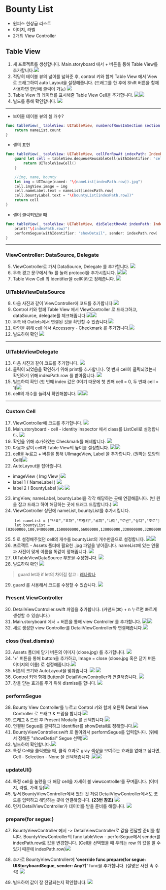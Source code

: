 # Bounty List
- 원피스 현상금 리스트
- 이미지, 라벨
- 2개의 View Controller
## Table View

1. 새 프로젝트를 생성합니다.
Main.storyboard 에서 + 버튼을 통해 
Table View를 추가합니다.![](https://images.velog.io/images/everytime79/post/bd1c6cee-e2d4-4b21-92fa-14632b329971/%E1%84%89%E1%85%B3%E1%84%8F%E1%85%B3%E1%84%85%E1%85%B5%E1%86%AB%E1%84%89%E1%85%A3%E1%86%BA%202020-12-20%2014.22.25.png)
2. 적당히 테이블 뷰의 넓이를 넓혀준 후, control 키와 함께 Table View 에서 View 로 드래그하여 auto Layout을 설정해줍니다.
(드래그를 한 후에 Shift 버튼을 함께 사용하면 한번에 클릭이 가능) ![](https://images.velog.io/images/everytime79/post/e5b07cae-cfde-41b1-a304-5f6ecb02d913/%E1%84%89%E1%85%B3%E1%84%8F%E1%85%B3%E1%84%85%E1%85%B5%E1%86%AB%E1%84%89%E1%85%A3%E1%86%BA%202020-12-20%2014.25.50.png)
3. Table View 의 데이터를 표시해줄 Table View Cell을 추가합니다.
![](https://images.velog.io/images/everytime79/post/84857c01-9ea6-4c12-bd5d-ca27af5fd845/%E1%84%89%E1%85%B3%E1%84%8F%E1%85%B3%E1%84%85%E1%85%B5%E1%86%AB%E1%84%89%E1%85%A3%E1%86%BA%202020-12-20%2014.29.57.png)![](https://images.velog.io/images/everytime79/post/05d10ea4-a2ce-4518-af4a-08e4c08d0c1b/%E1%84%89%E1%85%B3%E1%84%8F%E1%85%B3%E1%84%85%E1%85%B5%E1%86%AB%E1%84%89%E1%85%A3%E1%86%BA%202020-12-20%2014.30.16.png)
4. 빌드를 통해 확인합니다.
![](https://images.velog.io/images/everytime79/post/21f4187c-de9e-4509-8a47-d44d5ef4d3e9/%E1%84%89%E1%85%B3%E1%84%8F%E1%85%B3%E1%84%85%E1%85%B5%E1%86%AB%E1%84%89%E1%85%A3%E1%86%BA%202020-12-20%2014.32.13.png)


---

- 보여줄 테이블 뷰의 셀 개수?
```swift
func tableView(_ tableView: UITableView, numberofRowsInSection section: Int) -> Int {
	return nameList.count
}
```
- 셀의 표현
```swift
func tableView(_ tableView: UITableView, cellForRowAt indexPath: IndexPath) -> UITableViewCell {
	guard let cell = tableView.dequeueReusableCell(withIdentifier: "cell", for: indexPath) as? ListCell else{
    	return UITableViewCell()
	}
	
    //img, name, bounty
    let img = UIImage(named: "\(nameList[indexPath.row]).jpg")
    cell.imgView.image = img
    cell.nameLabel.text = nameList[indexPath.row]
    cell.bountyLabel.text = "\(bountyList[indexPath.row])"
    return cell
}

```
- 셀이 클릭되었을 때

```swift
func tableView(_ tableView: UITableView, didSelectRowAt indexPath: IndexPath) {
	print("\(indexPath.row)")
    performSegue(withIdentifier: "showDetail", sender: indexPath.row)
}
```


---
### ViewController: DataSource, Delegate
5. ViewController로 가서 DataSource, Delegate 를 추가합니다.
![](https://images.velog.io/images/everytime79/post/6d35fdc0-3b16-487b-9855-fb183cfb8289/%E1%84%89%E1%85%B3%E1%84%8F%E1%85%B3%E1%84%85%E1%85%B5%E1%86%AB%E1%84%89%E1%85%A3%E1%86%BA%202020-12-20%2015.12.28.png)
6. 우측 경고 문구에서 fix 를 눌러 protocol을 추가시킵니다.
![](https://images.velog.io/images/everytime79/post/f2777e54-f5a5-4744-9f50-7a4071973ba6/%E1%84%89%E1%85%B3%E1%84%8F%E1%85%B3%E1%84%85%E1%85%B5%E1%86%AB%E1%84%89%E1%85%A3%E1%86%BA%202020-12-20%2015.12.39.png)![](https://images.velog.io/images/everytime79/post/91c595ce-6a9c-43f2-8be2-fca33f0c6b91/%E1%84%89%E1%85%B3%E1%84%8F%E1%85%B3%E1%84%85%E1%85%B5%E1%86%AB%E1%84%89%E1%85%A3%E1%86%BA%202020-12-20%2015.17.00.png)
7. Table View Cell 의 Identifier을 cell이라고 정해줍니다.
![](https://images.velog.io/images/everytime79/post/77e51791-9dac-4aec-a962-3109deabad81/%E1%84%89%E1%85%B3%E1%84%8F%E1%85%B3%E1%84%85%E1%85%B5%E1%86%AB%E1%84%89%E1%85%A3%E1%86%BA%202020-12-20%2015.19.46.png)
### UITableViewDataSource
8. 다음 사진과 같이 ViewController에 코드를 추가합니다.![](https://images.velog.io/images/everytime79/post/44d26efe-cebc-4443-8020-728ff74ac252/%E1%84%89%E1%85%B3%E1%84%8F%E1%85%B3%E1%84%85%E1%85%B5%E1%86%AB%E1%84%89%E1%85%A3%E1%86%BA%202020-12-20%2015.22.22.png)
9. Control 키와 함께 Table View 에서 ViewController 로 드래그하고, dataSource, delegate를 체크해줍니다.![](https://images.velog.io/images/everytime79/post/530d03f7-fce9-46aa-99f4-3ac982361640/%E1%84%89%E1%85%B3%E1%84%8F%E1%85%B3%E1%84%85%E1%85%B5%E1%86%AB%E1%84%89%E1%85%A3%E1%86%BA%202020-12-20%2015.23.06.png)![](https://images.velog.io/images/everytime79/post/94d27452-8484-43e3-af07-1925818d4813/%E1%84%89%E1%85%B3%E1%84%8F%E1%85%B3%E1%84%85%E1%85%B5%E1%86%AB%E1%84%89%E1%85%A3%E1%86%BA%202020-12-20%2015.23.38.png)
10. 우측 바 Outlets에서 연결된 것을 확인할 수 있습니다.![](https://images.velog.io/images/everytime79/post/3bbca116-4808-4422-ae7d-880f7ff5b406/%E1%84%89%E1%85%B3%E1%84%8F%E1%85%B3%E1%84%85%E1%85%B5%E1%86%AB%E1%84%89%E1%85%A3%E1%86%BA%202020-12-20%2015.28.05.png)
11. 확인을 위해 cell 에서 Accessory - Checkmark 를 추가합니다.![](https://images.velog.io/images/everytime79/post/871c2e57-110e-45ca-9637-e7e53b35f5c8/%E1%84%89%E1%85%B3%E1%84%8F%E1%85%B3%E1%84%85%E1%85%B5%E1%86%AB%E1%84%89%E1%85%A3%E1%86%BA%202020-12-20%2015.34.26.png)
12. 빌드하여 확인
![](https://images.velog.io/images/everytime79/post/a204d3a5-54dc-421b-a27d-9855d1a6668f/%E1%84%89%E1%85%B3%E1%84%8F%E1%85%B3%E1%84%85%E1%85%B5%E1%86%AB%E1%84%89%E1%85%A3%E1%86%BA%202020-12-20%2015.35.53.png)
---
### UITableViewDelegate
13. 다음 사진과 같이 코드를 추가합니다.
![](https://images.velog.io/images/everytime79/post/8fc9bede-7cc9-45db-889b-f8d8775a169a/%E1%84%89%E1%85%B3%E1%84%8F%E1%85%B3%E1%84%85%E1%85%B5%E1%86%AB%E1%84%89%E1%85%A3%E1%86%BA%202020-12-20%2015.40.39.png)
14. 클릭이 되었음을 확인하기 위해 print를 추가합니다.
몇 번째 cell이 클릭되었는지 확인하기 위해 indexPath.row 를 받아옵니다.
![](https://images.velog.io/images/everytime79/post/76f77614-34f0-42c6-8983-f0c194c66227/%E1%84%89%E1%85%B3%E1%84%8F%E1%85%B3%E1%84%85%E1%85%B5%E1%86%AB%E1%84%89%E1%85%A3%E1%86%BA%202020-12-20%2015.40.54.png)
15. 빌드하여 확인 
(첫 번째 index 값은 0이기 때문에 첫 번째 cell = 0, 두 번째 cell = 1)![](https://images.velog.io/images/everytime79/post/2b4045a6-b4e9-479d-b950-9cbe76e1f140/%E1%84%89%E1%85%B3%E1%84%8F%E1%85%B3%E1%84%85%E1%85%B5%E1%86%AB%E1%84%89%E1%85%A3%E1%86%BA%202020-12-20%2015.41.52.png)
16. cell의 개수를 늘려서 확인해봅니다.
![](https://images.velog.io/images/everytime79/post/324ce7fb-ff55-4efe-963c-6fae286b5d70/%E1%84%89%E1%85%B3%E1%84%8F%E1%85%B3%E1%84%85%E1%85%B5%E1%86%AB%E1%84%89%E1%85%A3%E1%86%BA%202020-12-20%2015.45.13.png)![](https://images.velog.io/images/everytime79/post/e86a8983-2e99-4bd1-ac6e-9ce18767dd68/%E1%84%89%E1%85%B3%E1%84%8F%E1%85%B3%E1%84%85%E1%85%B5%E1%86%AB%E1%84%89%E1%85%A3%E1%86%BA%202020-12-20%2015.45.46.png)
---
### Custom Cell
17. ViewController에 코드를 추가합니다.
![](https://images.velog.io/images/everytime79/post/13064b12-e121-4104-9081-32738c3a23fa/%E1%84%89%E1%85%B3%E1%84%8F%E1%85%B3%E1%84%85%E1%85%B5%E1%86%AB%E1%84%89%E1%85%A3%E1%86%BA%202020-12-20%2015.53.28.png)
18. Main.storyboard - cell - identity inspector 에서 class를 ListCell로 설정합니다. ![](https://images.velog.io/images/everytime79/post/27f91e05-776a-49a6-9c40-ae687a20d27d/%E1%84%89%E1%85%B3%E1%84%8F%E1%85%B3%E1%84%85%E1%85%B5%E1%86%AB%E1%84%89%E1%85%A3%E1%86%BA%202020-12-20%2015.54.57.png)
19. 확인을 위해 추가하였는 Checkmark를 해제합니다.
![](https://images.velog.io/images/everytime79/post/942a92d5-f586-4450-8f81-b1377c802cb0/%E1%84%89%E1%85%B3%E1%84%8F%E1%85%B3%E1%84%85%E1%85%B5%E1%86%AB%E1%84%89%E1%85%A3%E1%86%BA%202020-12-20%2015.56.52.png)
20. 다음과 같이 cell과 Table View의 높이를 설정합니다.
![](https://images.velog.io/images/everytime79/post/788908ba-dfda-4ad9-8179-39fc888bcc4f/%E1%84%89%E1%85%B3%E1%84%8F%E1%85%B3%E1%84%85%E1%85%B5%E1%86%AB%E1%84%89%E1%85%A3%E1%86%BA%202020-12-20%2015.58.59.png)![](https://images.velog.io/images/everytime79/post/b057958f-2d94-41ba-abba-bb6d0c365e46/%E1%84%89%E1%85%B3%E1%84%8F%E1%85%B3%E1%84%85%E1%85%B5%E1%86%AB%E1%84%89%E1%85%A3%E1%86%BA%202020-12-20%2015.59.19.png)
21. cell을 누르고 + 버튼을 통해 UIImageView, Label 을 추가합니다.
(원하는 모양의 Cell)![](https://images.velog.io/images/everytime79/post/53c7228a-f4fe-416d-b702-4cb140a9c9f2/%E1%84%89%E1%85%B3%E1%84%8F%E1%85%B3%E1%84%85%E1%85%B5%E1%86%AB%E1%84%89%E1%85%A3%E1%86%BA%202020-12-20%2016.02.53.png)
22. AutoLayout을 잡아줍니다. 
- imageView ( Img View )![](https://images.velog.io/images/everytime79/post/2aaab8be-7184-4905-b186-88b33fadfa21/%E1%84%89%E1%85%B3%E1%84%8F%E1%85%B3%E1%84%85%E1%85%B5%E1%86%AB%E1%84%89%E1%85%A3%E1%86%BA%202020-12-20%2016.17.55.png)
- label 1 ( NameLabel ) ![](https://images.velog.io/images/everytime79/post/a6d333ce-3827-44cc-8d6a-6ac053702a75/%E1%84%89%E1%85%B3%E1%84%8F%E1%85%B3%E1%84%85%E1%85%B5%E1%86%AB%E1%84%89%E1%85%A3%E1%86%BA%202020-12-20%2016.18.09.png)
- label 2 ( BountyLabel )![](https://images.velog.io/images/everytime79/post/35a111df-7c24-4f1f-8f70-0c5ff5f90c2e/%E1%84%89%E1%85%B3%E1%84%8F%E1%85%B3%E1%84%85%E1%85%B5%E1%86%AB%E1%84%89%E1%85%A3%E1%86%BA%202020-12-20%2016.18.21.png) ![](https://images.velog.io/images/everytime79/post/bfa73ae7-1c53-4e48-9545-96d141d91bec/%E1%84%89%E1%85%B3%E1%84%8F%E1%85%B3%E1%84%85%E1%85%B5%E1%86%AB%E1%84%89%E1%85%A3%E1%86%BA%202020-12-20%2016.19.06.png)
23. imgView, nameLabel, bountyLabel을 각각 해당하는 곳에 연결해줍니다.
(빈 원을 잡고 드래그 하여 해당하는 곳에 드래그 드랍합니다.)
![](https://images.velog.io/images/everytime79/post/05f15bc5-e24d-4bf3-bf2c-faee2b47f3b2/%E1%84%89%E1%85%B3%E1%84%8F%E1%85%B3%E1%84%85%E1%85%B5%E1%86%AB%E1%84%89%E1%85%A3%E1%86%BA%202020-12-20%2016.23.39.png)
24. ViewController 상단에 nameList, bountyList를 추가시킵니다.
```
    let nameList = ["브룩","쵸파","프랑키","루피","나미","로빈","상디","조로"]
    let bountyList = [83000000,100,94000000,1500000000,66000000,130000000,330000000,320000000]
```
25. 5 로 설정해주었던 cell의 개수를 bountyList의 개수만큼으로 설정합니다.
![](https://images.velog.io/images/everytime79/post/93143fde-a9a3-46dd-872e-2cb4d84701b2/%E1%84%89%E1%85%B3%E1%84%8F%E1%85%B3%E1%84%85%E1%85%B5%E1%86%AB%E1%84%89%E1%85%A3%E1%86%BA%202020-12-20%2016.42.16.png)![](https://images.velog.io/images/everytime79/post/25fa1b43-7509-45ef-bd72-4f313f65f09d/%E1%84%89%E1%85%B3%E1%84%8F%E1%85%B3%E1%84%85%E1%85%B5%E1%86%AB%E1%84%89%E1%85%A3%E1%86%BA%202020-12-20%2016.42.27.png)
26. 프로젝트 - Assets 폴더에 필요한 .jpg 파일을 넣어줍니다.
nameList에 있는 인물과 사진이 맞게 이름을 똑같이 정해줍니다.
![](https://images.velog.io/images/everytime79/post/941301a7-c4ae-43dd-9964-9d93dcbc4a76/%E1%84%89%E1%85%B3%E1%84%8F%E1%85%B3%E1%84%85%E1%85%B5%E1%86%AB%E1%84%89%E1%85%A3%E1%86%BA%202020-12-20%2016.57.31.png)
27. UITableViewDataSource 부분을 수정합니다.
![](https://images.velog.io/images/everytime79/post/c3852581-afda-481d-8c0f-f5c5d278a054/%E1%84%89%E1%85%B3%E1%84%8F%E1%85%B3%E1%84%85%E1%85%B5%E1%86%AB%E1%84%89%E1%85%A3%E1%86%BA%202020-12-20%2017.02.41.png)
28. 빌드하여 확인
![](https://images.velog.io/images/everytime79/post/69284158-ae7c-4050-a5db-a70c585566ac/%E1%84%89%E1%85%B3%E1%84%8F%E1%85%B3%E1%84%85%E1%85%B5%E1%86%AB%E1%84%89%E1%85%A3%E1%86%BA%202020-12-20%2017.04.01.png)

>guard let과 if let의 차이점 
참고 : [레나참나](https://velog.io/@dev-lena/guard-let%EA%B3%BC-if-let%EC%9D%98-%EC%B0%A8%EC%9D%B4%EC%A0%90)

29. guard 를 사용해서 코드를 수정할 수 있습니다.
![](https://images.velog.io/images/everytime79/post/387e4ae9-4e09-4568-a797-b124bf0b1abc/%E1%84%89%E1%85%B3%E1%84%8F%E1%85%B3%E1%84%85%E1%85%B5%E1%86%AB%E1%84%89%E1%85%A3%E1%86%BA%202020-12-20%2017.06.03.png)

### Present ViewController
30. DetailViewController.swift 파일을 추가합니다.
(커맨드(⌘) + n 누르면 빠르게 생성할 수 있습니다.)
31. Main.storyboard 에서 + 버튼을 통해 view Controller 를 추가합니다.
![](https://images.velog.io/images/everytime79/post/02880ba1-d180-4525-aa8a-daa56bd5b06a/%E1%84%89%E1%85%B3%E1%84%8F%E1%85%B3%E1%84%85%E1%85%B5%E1%86%AB%E1%84%89%E1%85%A3%E1%86%BA%202020-12-20%2017.50.59.png)![](https://images.velog.io/images/everytime79/post/2488b8f7-03d1-4d01-bda3-d983eeb29af4/%E1%84%89%E1%85%B3%E1%84%8F%E1%85%B3%E1%84%85%E1%85%B5%E1%86%AB%E1%84%89%E1%85%A3%E1%86%BA%202020-12-20%2017.51.13.png)
32. 새로 생성한 view Controller를 DetailViewController와 연결해줍니다.![](https://images.velog.io/images/everytime79/post/1e063d6e-4602-4652-9ff0-55ae654ad20d/%E1%84%89%E1%85%B3%E1%84%8F%E1%85%B3%E1%84%85%E1%85%B5%E1%86%AB%E1%84%89%E1%85%A3%E1%86%BA%202020-12-20%2017.54.52.png)
### closs (feat.dismiss)
33. Assets 폴더에 닫기 버튼의 이미지 (close.jpg) 를 추가합니다.
![](https://images.velog.io/images/everytime79/post/63bd2294-a09e-409c-aa85-def4ac88dd27/%E1%84%89%E1%85%B3%E1%84%8F%E1%85%B3%E1%84%85%E1%85%B5%E1%86%AB%E1%84%89%E1%85%A3%E1%86%BA%202020-12-20%2017.57.51.png)
34. '+' 버튼을 통해 button을 추가하고, Image = close
(close.jpg 혹은 닫기 버튼 이미지의 이름) 로 설정해줍니다.![](https://images.velog.io/images/everytime79/post/2fbd801d-6ad4-4d21-8c1e-982ddaa2a145/%E1%84%89%E1%85%B3%E1%84%8F%E1%85%B3%E1%84%85%E1%85%B5%E1%86%AB%E1%84%89%E1%85%A3%E1%86%BA%202020-12-20%2017.57.18.png)
35. 버튼의 크기와 AutoLayout을 맞춰줍니다.
![](https://images.velog.io/images/everytime79/post/ea204812-aed6-4f55-b4e1-74db5a9a606f/%E1%84%89%E1%85%B3%E1%84%8F%E1%85%B3%E1%84%85%E1%85%B5%E1%86%AB%E1%84%89%E1%85%A3%E1%86%BA%202020-12-20%2018.11.51.png)
![](https://images.velog.io/images/everytime79/post/59798dfe-97c3-48a4-9df4-c83bfa970808/%E1%84%89%E1%85%B3%E1%84%8F%E1%85%B3%E1%84%85%E1%85%B5%E1%86%AB%E1%84%89%E1%85%A3%E1%86%BA%202020-12-20%2018.12.28.png)
36. Control 키와 함께 Button을 DetailViewController와 연결해줍니다.
![](https://images.velog.io/images/everytime79/post/26ad2583-19b4-40c6-bd9f-a03ec274498e/%E1%84%89%E1%85%B3%E1%84%8F%E1%85%B3%E1%84%85%E1%85%B5%E1%86%AB%E1%84%89%E1%85%A3%E1%86%BA%202020-12-20%2022.49.12.png)
37. 창을 닫는 효과를 주기 위해 dismiss를 합니다.
![](https://images.velog.io/images/everytime79/post/c197473c-ef65-4f87-a81b-47cc59e5575c/%E1%84%89%E1%85%B3%E1%84%8F%E1%85%B3%E1%84%85%E1%85%B5%E1%86%AB%E1%84%89%E1%85%A3%E1%86%BA%202020-12-25%2001.50.27.png)
### performSegue
38. Bounty View Controller를 누르고 Control 키와 함께 오른쪽 Detail View  Controller 로 드래그 & 드랍을 합니다.![](https://images.velog.io/images/everytime79/post/e60f8928-8682-47b5-ac6a-4a07e6a53513/%E1%84%89%E1%85%B3%E1%84%8F%E1%85%B3%E1%84%85%E1%85%B5%E1%86%AB%E1%84%89%E1%85%A3%E1%86%BA%202020-12-24%2018.44.03.png)
39. 드래그 & 드랍 후 Present Modally 를 선택합니다.![](https://images.velog.io/images/everytime79/post/a30118f1-1ff0-47db-b43b-314058bb3a9c/%E1%84%89%E1%85%B3%E1%84%8F%E1%85%B3%E1%84%85%E1%85%B5%E1%86%AB%E1%84%89%E1%85%A3%E1%86%BA%202020-12-24%2018.45.03.png)
40. 연결된 Segue를 클릭하고 Identifier를 showDetail로 정해줍니다.![](https://images.velog.io/images/everytime79/post/0e3a6039-6401-4d52-84d1-eb9bcb51267c/%E1%84%89%E1%85%B3%E1%84%8F%E1%85%B3%E1%84%85%E1%85%B5%E1%86%AB%E1%84%89%E1%85%A3%E1%86%BA%202020-12-24%2018.48.46.png)
41. BountyViewController.swift 로 돌아와서 performSegue를 입력합니다. (위에서 정해준 "showDetial" Segue 선택)![](https://images.velog.io/images/everytime79/post/87e36a30-f114-4097-978b-ee0ff1fcd088/%E1%84%89%E1%85%B3%E1%84%8F%E1%85%B3%E1%84%85%E1%85%B5%E1%86%AB%E1%84%89%E1%85%A3%E1%86%BA%202020-12-25%2001.38.02.png)
42. 빌드하여 확인합니다.![](https://images.velog.io/images/everytime79/post/7205b212-0d28-4f1b-b618-93ee16d3a229/%E1%84%89%E1%85%B3%E1%84%8F%E1%85%B3%E1%84%85%E1%85%B5%E1%86%AB%E1%84%89%E1%85%A3%E1%86%BA%202020-12-25%2001.40.31.png)
43. 특정 Cell을 클릭했을 때, 클릭 효과로 gray 색상을 보여주는 효과를 없애고 싶다면, 
Cell - Selection - None 을 선택해줍니다
.![](https://images.velog.io/images/everytime79/post/a52f8589-3c6b-493b-8fc8-39071ae9a13e/%E1%84%89%E1%85%B3%E1%84%8F%E1%85%B3%E1%84%85%E1%85%B5%E1%86%AB%E1%84%89%E1%85%A3%E1%86%BA%202020-12-25%2001.40.31.png)![](https://images.velog.io/images/everytime79/post/6486e3e5-659d-45bc-ade0-b872e652661c/%E1%84%89%E1%85%B3%E1%84%8F%E1%85%B3%E1%84%85%E1%85%B5%E1%86%AB%E1%84%89%E1%85%A3%E1%86%BA%202020-12-25%2001.44.53.png)

### updateUI()
44. 특정 cell을 눌렀을 때 해당 cell을 자세히 볼 viewcontroller를 꾸며줍니다.
(이미지, 라벨, 가격 등)![](https://images.velog.io/images/everytime79/post/2613f492-1483-4b92-a236-711fa71e8d89/%E1%84%89%E1%85%B3%E1%84%8F%E1%85%B3%E1%84%85%E1%85%B5%E1%86%AB%E1%84%89%E1%85%A3%E1%86%BA%202020-12-25%2002.01.40.png)
45. 앞서 BountyViewController에서 했던 것 처럼 DetailViewController에서도 코드를 입력하고 해당하는 곳에 연결해줍니다. 
**(23번 참조)**
![](https://images.velog.io/images/everytime79/post/8a87398e-3954-4628-998c-9cc30f76dec1/%E1%84%89%E1%85%B3%E1%84%8F%E1%85%B3%E1%84%85%E1%85%B5%E1%86%AB%E1%84%89%E1%85%A3%E1%86%BA%202020-12-25%2002.03.42.png)
46. 먼저 DetailViewController가 데이터를 받을 준비를 해줍니다.
![](https://images.velog.io/images/everytime79/post/aacab703-0dbf-4588-b555-a366a903857e/%E1%84%89%E1%85%B3%E1%84%8F%E1%85%B3%E1%84%85%E1%85%B5%E1%86%AB%E1%84%89%E1%85%A3%E1%86%BA%202020-12-25%2002.20.25.png)

### prepare(for segue:)
47. BountyViewController 에서 -> DetailViewController로 값을 전달할 준비를 합니다. BountyViewController의 func tableView - perforSegue에서 sender를 indexPath.row로 값을 변경합니다. 
(Cell을 선택했을 때 우리는 row 의 값을 알 수 있기 때문에 indexPath.row)![](https://images.velog.io/images/everytime79/post/2295a47a-bd94-4946-a292-8879566efcda/%E1%84%89%E1%85%B3%E1%84%8F%E1%85%B3%E1%84%85%E1%85%B5%E1%86%AB%E1%84%89%E1%85%A3%E1%86%BA%202020-12-25%2002.28.51.png)
48. 추가로 BountyViewController에 
**'override func prepare(for segue: UIStoryboardSegue, sender: Any?)'** func을 추가합니다.
(설명은 사진 속 주석)
![](https://images.velog.io/images/everytime79/post/418e378c-4b7d-450d-be51-ccb3e16c8f7e/%E1%84%89%E1%85%B3%E1%84%8F%E1%85%B3%E1%84%85%E1%85%B5%E1%86%AB%E1%84%89%E1%85%A3%E1%86%BA%202020-12-25%2002.31.54.png)

49. 빌드하여 값이 잘 전달되는지 확인합니다.
![](https://images.velog.io/images/everytime79/post/b39b2bc0-7070-4c0a-93ef-64983918120c/%E1%84%89%E1%85%B3%E1%84%8F%E1%85%B3%E1%84%85%E1%85%B5%E1%86%AB%E1%84%89%E1%85%A3%E1%86%BA%202020-12-25%2002.33.56.png)
